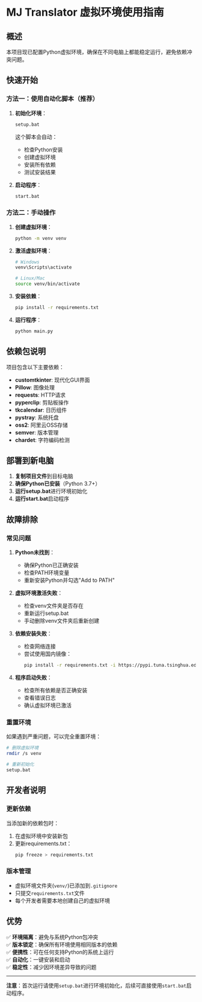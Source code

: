 # MJ Translator 虚拟环境使用指南

## 概述

本项目现已配置Python虚拟环境，确保在不同电脑上都能稳定运行，避免依赖冲突问题。

## 快速开始

### 方法一：使用自动化脚本（推荐）

1. **初始化环境**：
   ```bash
   setup.bat
   ```
   这个脚本会自动：
   - 检查Python安装
   - 创建虚拟环境
   - 安装所有依赖
   - 测试安装结果

2. **启动程序**：
   ```bash
   start.bat
   ```

### 方法二：手动操作

1. **创建虚拟环境**：
   ```bash
   python -m venv venv
   ```

2. **激活虚拟环境**：
   ```bash
   # Windows
   venv\Scripts\activate
   
   # Linux/Mac
   source venv/bin/activate
   ```

3. **安装依赖**：
   ```bash
   pip install -r requirements.txt
   ```

4. **运行程序**：
   ```bash
   python main.py
   ```

## 依赖包说明

项目包含以下主要依赖：

- **customtkinter**: 现代化GUI界面
- **Pillow**: 图像处理
- **requests**: HTTP请求
- **pyperclip**: 剪贴板操作
- **tkcalendar**: 日历组件
- **pystray**: 系统托盘
- **oss2**: 阿里云OSS存储
- **semver**: 版本管理
- **chardet**: 字符编码检测

## 部署到新电脑

1. **复制项目文件**到目标电脑
2. **确保Python已安装**（Python 3.7+）
3. **运行setup.bat**进行环境初始化
4. **运行start.bat**启动程序

## 故障排除

### 常见问题

1. **Python未找到**：
   - 确保Python已正确安装
   - 检查PATH环境变量
   - 重新安装Python并勾选"Add to PATH"

2. **虚拟环境激活失败**：
   - 检查venv文件夹是否存在
   - 重新运行setup.bat
   - 手动删除venv文件夹后重新创建

3. **依赖安装失败**：
   - 检查网络连接
   - 尝试使用国内镜像：
     ```bash
     pip install -r requirements.txt -i https://pypi.tuna.tsinghua.edu.cn/simple/
     ```

4. **程序启动失败**：
   - 检查所有依赖是否正确安装
   - 查看错误日志
   - 确认虚拟环境已激活

### 重置环境

如果遇到严重问题，可以完全重置环境：

```bash
# 删除虚拟环境
rmdir /s venv

# 重新初始化
setup.bat
```

## 开发者说明

### 更新依赖

当添加新的依赖包时：

1. 在虚拟环境中安装新包
2. 更新requirements.txt：
   ```bash
   pip freeze > requirements.txt
   ```

### 版本管理

- 虚拟环境文件夹(`venv/`)已添加到`.gitignore`
- 只提交`requirements.txt`文件
- 每个开发者需要本地创建自己的虚拟环境

## 优势

✅ **环境隔离**：避免与系统Python包冲突  
✅ **版本锁定**：确保所有环境使用相同版本的依赖  
✅ **便携性**：可在任何支持Python的系统上运行  
✅ **自动化**：一键安装和启动  
✅ **稳定性**：减少因环境差异导致的问题  

---

**注意**：首次运行请使用`setup.bat`进行环境初始化，后续可直接使用`start.bat`启动程序。